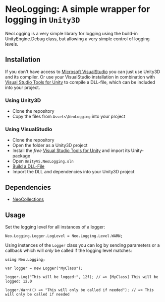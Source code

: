 # NeoLogging: A simple wrapper for logging in `Unity3D`

NeoLogging is a very simple library for logging using the build-in UnityEngine.Debug class, but allowing a very simple control of logging levels.

## Installation

If you don't have access to [Microsoft VisualStudio](http://msdn.microsoft.com/de-de/vstudio) you can just use Unity3D and its compiler.
Or use your VisualStudio installation in combination with [Visual Studio Tools for Unity](http://unityvs.com) to compile a DLL-file, which
can be included into your project.

### Using Unity3D

* Clone the repository
* Copy the files from `Assets\NeoLogging` into your project

### Using VisualStudio

* Clone the repository
* Open the folder as a Unity3D project
* Install the *free* [Visual Studio Tools for Unity](http://unityvs.com) and import its Unity-package
* Open `UnityVS.NeoLogging.sln`
* [Build a DLL-File](http://forum.unity3d.com/threads/video-tutorial-how-to-use-visual-studio-for-all-your-unity-development.120327)
* Import the DLL and dependencies into your Unity3D project

## Dependencies

* [NeoCollections](https://github.com/jnbt/NeoCollections)

## Usage

Set the logging level for all instances of a logger:

```
Neo.Logging.Logger.LogLevel = Neo.Logging.Level.WARN;

```

Using instances of the `Logger` class you can log by sending parameters or a callback which will *only* be called if the logging level matches:

```
using Neo.Logging;

var logger = new Logger("MyClass");

logger.Log("This will be logged:", 12f); // => [MyClass] This will be logged: 12.0

logger.Warn(() => "This will only be called if needed"); // => This will only be called if needed
```
